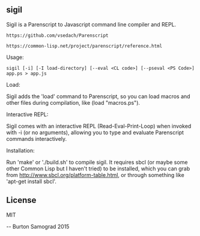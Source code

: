 sigil
-----

Sigil is a Parenscript to Javascript command line compiler and REPL.

    https://github.com/vsedach/Parenscript

    https://common-lisp.net/project/parenscript/reference.html

Usage:

    sigil [-i] [-I load-directory] [--eval <CL code>] [--pseval <PS Code>] app.ps > app.js

Load:

Sigil adds the 'load' command to Parenscript, so you can load macros
and other files during compilation, like (load "macros.ps").

Interactive REPL:

Sigil comes with an interactive REPL (Read-Eval-Print-Loop) when
invoked with -i (or no arguments), allowing you to type and evaluate
Parenscript commands interactively.

Installation:

Run 'make' or './build.sh' to compile sigil. It requires sbcl (or
maybe some other Common Lisp but I haven't tried) to be installed,
which you can grab from http://www.sbcl.org/platform-table.html, or
through something like 'apt-get install sbcl'.

License
-------

MIT

--
Burton Samograd
2015